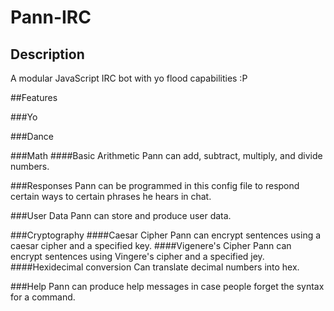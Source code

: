 # Pann-IRC

## Description

A modular JavaScript IRC bot with yo flood capabilities :P

##Features

###Yo

###Dance

###Math
####Basic Arithmetic
Pann can add, subtract, multiply, and divide numbers. 

###Responses
Pann can be programmed in this config file to respond certain ways to certain phrases he hears in chat.

###User Data
Pann can store and produce user data.

###Cryptography
####Caesar Cipher
Pann can encrypt sentences using a caesar cipher and a specified key.
####Vigenere's Cipher
Pann can encrypt sentences using Vingere's cipher and a specified jey.
####Hexidecimal conversion
Can translate decimal numbers into hex.

###Help
Pann can produce help messages in case people forget the syntax for a command.
